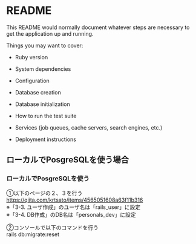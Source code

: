 # README

This README would normally document whatever steps are necessary to get the
application up and running.

Things you may want to cover:

* Ruby version

* System dependencies

* Configuration

* Database creation

* Database initialization

* How to run the test suite

* Services (job queues, cache servers, search engines, etc.)

* Deployment instructions

## ローカルでPosgreSQLを使う場合
### ローカルでPosgreSQLを使う
①以下のページの２、３を行う
https://qiita.com/krtsato/items/4565051608a63f11b316  
※「3-3. ユーザ作成」のユーザ名は「rails_user」に設定  
※「3-4. DB作成」のDB名は「personals_dev」に設定

②コンソールで以下のコマンドを行う  
rails db:migrate:reset
